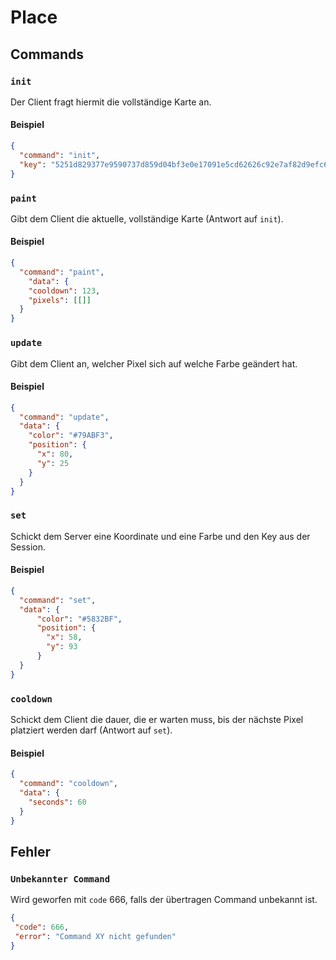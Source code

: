 
# Place

## Commands

### `init`

Der Client fragt hiermit die vollständige Karte an.

#### Beispiel

```json
{
  "command": "init",
  "key": "5251d829377e9590737d859d04bf3e0e17091e5cd62626c92e7af82d9efc602f",
}
```

### `paint`

Gibt dem Client die aktuelle, vollständige Karte (Antwort auf `init`).

#### Beispiel

```json
{
  "command": "paint",
    "data": {
    "cooldown": 123,
    "pixels": [[]]
  }
}
```

### `update`

Gibt dem Client an, welcher Pixel sich auf welche Farbe geändert hat.

#### Beispiel

```json
{
  "command": "update",
  "data": {
    "color": "#79ABF3",
    "position": {
      "x": 80,
      "y": 25
    }
  }
}
```

### `set`

Schickt dem Server eine Koordinate und eine Farbe und den Key aus der Session.

#### Beispiel

```json
{
  "command": "set",
  "data": {
      "color": "#5832BF",
      "position": {
        "x": 58,
        "y": 93
      }
  }
}
```

### `cooldown`

Schickt dem Client die dauer, die er warten muss, bis der nächste Pixel platziert werden darf (Antwort auf `set`).

#### Beispiel

```json
{
  "command": "cooldown",
  "data": {
    "seconds": 60
  }
}
```
## Fehler

### `Unbekannter Command`

Wird geworfen mit `code` 666, falls der übertragen Command unbekannt ist.

```json
{
 "code": 666,
 "error": "Command XY nicht gefunden"
}
```
